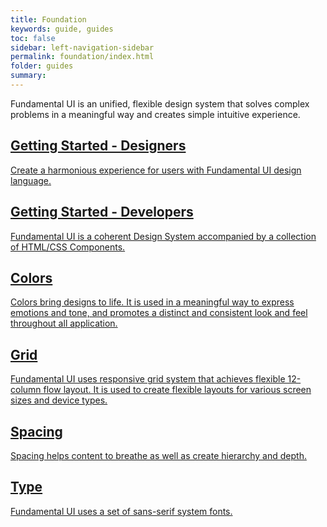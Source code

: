 ```yaml
---
title: Foundation
keywords: guide, guides
toc: false
sidebar: left-navigation-sidebar
permalink: foundation/index.html
folder: guides
summary:
---
```


<p>Fundamental UI is an unified, flexible design system that solves complex
problems in a meaningful way and creates simple intuitive experience.
</p>

<div class="fd-tile-grid fd-tile-grid--2col docs-tiles">
    <a class="fd-tile" role="button" href="getting-started-designers.html">
        <div class="fd-tile__content">
             <h2 class="fd-tile__header">
                 Getting Started - Designers
             </h2>
            <p class="fd-tile__description">
                Create a harmonious experience for users with Fundamental UI design language.
            </p>
        </div>
    </a>
    <a class="fd-tile" role="button" href="getting-started-developers.html">
        <div class="fd-tile__content">
             <h2 class="fd-tile__header">
                 Getting Started - Developers
             </h2>
             <p class="fd-tile__description">
                 Fundamental UI is a coherent Design System accompanied by a collection of HTML/CSS Components.
             </p>
        </div>
    </a>
    <a class="fd-tile" role="button" href="colors.html">
        <div class="fd-tile__content">
             <h2 class="fd-tile__header">
                 Colors
             </h2>
             <p class="fd-tile__description">
                 Colors bring designs to life. It is used in a meaningful way to express emotions and tone, and promotes a distinct and consistent look and feel throughout all application.
             </p>
        </div>
    </a>
    <a class="fd-tile" role="button" href="grid.html">
        <div class="fd-tile__content">
             <h2 class="fd-tile__header">
                 Grid
             </h2>
             <p class="fd-tile__description">
                 Fundamental UI uses responsive grid system that achieves flexible 12-column flow layout. It is used to create flexible layouts for various screen sizes and device types.
             </p>
        </div>
    </a>
    <a class="fd-tile" role="button" href="spacing.html">
        <div class="fd-tile__content">
             <h2 class="fd-tile__header">
                 Spacing
             </h2>
             <p class="fd-tile__description">
                 Spacing helps content to breathe as well as create hierarchy and depth.
             </p>
        </div>
    </a>
    <a class="fd-tile" role="button" href="type.html">
        <div class="fd-tile__content">
             <h2 class="fd-tile__header">
                 Type
             </h2>
             <p class="fd-tile__description">
                 Fundamental UI uses a set of sans-serif system fonts.
             </p>
        </div>
    </a>
</div>
